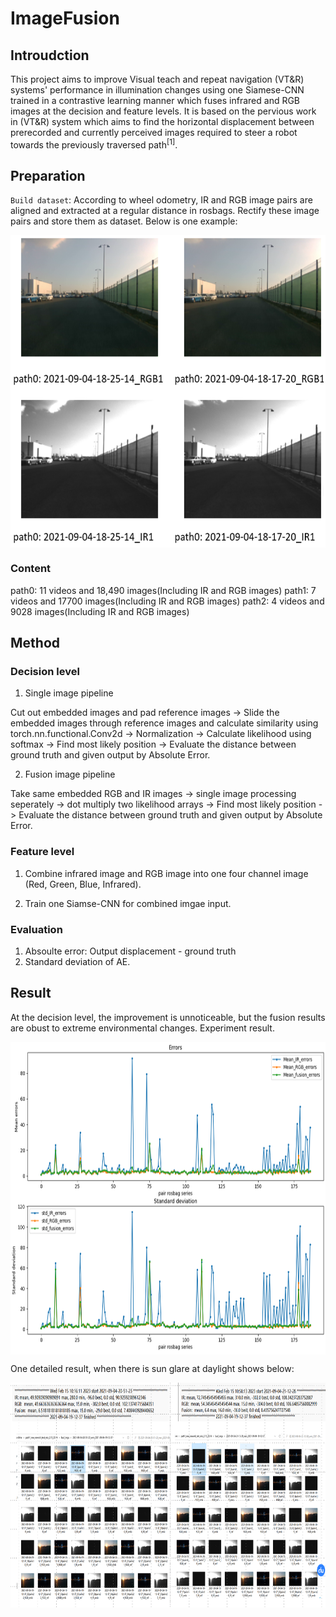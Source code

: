 # ImageFusion

## Introudction

This project aims to improve Visual teach and repeat navigation (VT&R) systems' performance in illumination changes using one Siamese-CNN trained in a contrastive learning manner which fuses infrared and RGB images at the decision and feature levels. It is based on the pervious work in (VT&R) system which aims to find the horizontal displacement between prerecorded and currently perceived images required to steer a robot towards the previously traversed path<sup>[1]</sup>.

## Preparation

`Build dataset`: According to wheel odometry, IR and RGB image pairs are aligned and extracted at a regular distance in rosbags. Rectify these image pairs and store them as dataset. Below is one example:

 <img src="https://github.com/3505473356/ImageFusion/blob/main/Picture/Align_images.png" width = "600" height = "500" alt="example" align=center />

### Content
path0: 11 videos and 18,490 images(Including IR and RGB images)
path1: 7 videos and 17700 images(Including IR and RGB images)
path2: 4 videos and 9028 images(Including IR and RGB images)


<!-- ## Dataset
### Files Structure
![image](https://github.com/3505473356/ImageFusion/blob/main/Picture/Files_structure.png) -->

## Method
### Decision level

1. Single image pipeline

Cut out embedded images and pad reference images -> Slide the embedded images through reference images and calculate similarity using torch.nn.functional.Conv2d -> Normalization -> Calculate likelihood using softmax -> Find most likely position -> Evaluate the distance between ground truth and given output by Absolute Error.

2. Fusion image pipeline

Take same embedded RGB and IR images -> single image processing seperately -> dot multiply two likelihood arrays -> Find most likely position -> Evaluate the distance between ground truth and given output by Absolute Error.

### Feature level
1. Combine infrared image and RGB image into one four channel image (Red, Green, Blue, Infrared).

2. Train one Siamse-CNN for combined imgae input.

### Evaluation

1. Absoulte error: Output displacement - ground truth
2. Standard deviation of AE.

## Result
At the decision level, the improvement is unnoticeable, but the fusion results are obust to extreme environmental changes. Experiment result.

 <img src="https://github.com/3505473356/ImageFusion/blob/main/Picture/Result_path0.png" width = "600" height = "500" alt="example" align=center />
 
One detailed result, when there is sun glare at daylight shows below:

 <img src="https://github.com/3505473356/ImageFusion/blob/main/Picture/example.png" width = "600" height = "360" alt="example" align=center />
